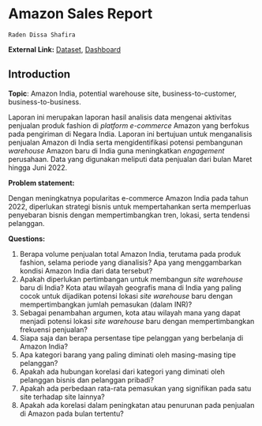 # Amazon Sales Report

`Raden Dissa Shafira`

**External Link:** [Dataset](https://www.kaggle.com/datasets/thedevastator/unlock-profits-with-e-commerce-sales-data/code?select=May-2022.csv), [Dashboard](https://lookerstudio.google.com/s/m5TOO1x-Bos)

## Introduction
**Topic**: Amazon India, potential warehouse site, business-to-customer, business-to-business.

Laporan ini merupakan laporan hasil analisis data mengenai aktivitas penjualan produk fashion di *platform* *e-commerce* Amazon yang berfokus pada pengiriman di Negara India. Laporan ini bertujuan untuk menganalisis penjualan Amazon di India serta mengidentifikasi potensi pembangunan *warehouse* Amazon baru di India guna meningkatkan *engagement* perusahaan. Data yang digunakan meliputi data penjualan dari bulan Maret hingga Juni 2022.

**Problem statement:**

Dengan meningkatnya popularitas e-commerce Amazon India pada tahun 2022, diperlukan strategi bisnis untuk mempertahankan serta memperluas penyebaran bisnis dengan mempertimbangkan tren, lokasi, serta tendensi pelanggan.

**Questions:**
1. Berapa volume penjualan total Amazon India, terutama pada produk fashion, selama periode yang dianalisis? Apa yang menggambarkan kondisi Amazon India dari data tersebut?
2. Apakah diperlukan pertimbangan untuk membangun *site warehouse* baru di India? Kota atau wilayah geografis mana di India yang paling cocok untuk dijadikan potensi lokasi *site warehouse* baru dengan mempertimbangkan jumlah pemasukan (dalam INR)?
3. Sebagai penambahan argumen, kota atau wilayah mana yang dapat menjadi potensi lokasi *site warehouse* baru dengan mempertimbangkan frekuensi penjualan?
4. Siapa saja dan berapa persentase tipe pelanggan yang berbelanja di Amazon India?
5. Apa kategori barang yang paling diminati oleh masing-masing tipe pelanggan?
6. Apakah ada hubungan korelasi dari kategori yang diminati oleh pelanggan bisnis dan pelanggan pribadi?
7. Apakah ada perbedaan rata-rata pemasukan yang signifikan pada satu site terhadap site lainnya?
7. Apakah ada korelasi dalam peningkatan atau penurunan pada penjualan di Amazon pada bulan tertentu?
